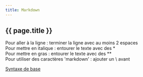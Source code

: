 ```yaml
---
title: Markdown
---
```

## {{ page.title }}


Pour aller à la ligne : terminer la ligne avec au moins 2 espaces  
Pour mettre en italique : entourer le texte avec des \*   
Pour mettre en gras : entourer le texte avec des \*\*  
Pour utiliser des caractères \'markdown\' : ajouter un \\ avant 


<a href="https://www.markdownguide.org/basic-syntax/#adding-elements-in-lists"> Syntaxe de base </a>
